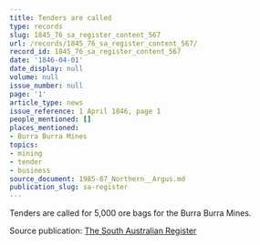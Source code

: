 ```yaml
---
title: Tenders are called
type: records
slug: 1845_76_sa_register_content_567
url: /records/1845_76_sa_register_content_567/
record_id: 1845_76_sa_register_content_567
date: '1846-04-01'
date_display: null
volume: null
issue_number: null
page: '1'
article_type: news
issue_reference: 1 April 1846, page 1
people_mentioned: []
places_mentioned:
- Burra Burra Mines
topics:
- mining
- tender
- business
source_document: 1985-87_Northern__Argus.md
publication_slug: sa-register
---
```


Tenders are called for 5,000 ore bags for the Burra Burra Mines.

Source publication: [The South Australian Register](/publications/sa-register/)

